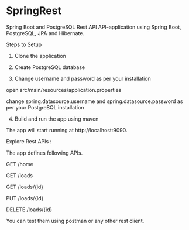 # SpringRest
Spring Boot and PostgreSQL Rest API
API-application using Spring Boot, PostgreSQL, JPA and Hibernate.

Steps to Setup
1. Clone the application

2. Create PostgreSQL database

3. Change username and password as per your installation

open src/main/resources/application.properties

change spring.datasource.username and spring.datasource.password as per your PostgreSQL installation

4. Build and run the app using maven

The app will start running at http://localhost:9090.

Explore Rest APIs :

The app defines following APIs.

GET /home

GET /loads

GET /loads/{id}

PUT /loads/{id}

DELETE /loads/{id}

You can test them using postman or any other rest client.
